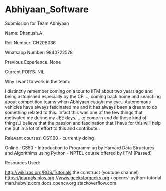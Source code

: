 # Abhiyaan_Software
Submission for Team Abhiyaan

Name: 
Dhanush.A

Roll Number: 
CH20B036

Whatsapp Number:
9840722578

Previous Experience: 
None

Current POR'S: 
NIL

Why I want to work in the team:

I distinctly remember coming on a tour to IITM about two years ago and being astonished especially by the CFI...,
coming back home and searching about competition teams when Abhiyaan caught my eye...Autonomous vehicles have
always fascinated me and it has always been a dream to do something related to this. Infact this was one of the few things
that motivated me during my JEE days.... to come in and do these kind of things..I believe that the passion and fascination
that I have for this will help me put in a lot of effort to this and contribute..

Relevant courses: 
CS1100 - currently doing

Online : 
CS50 - Introduction to Programming by Harvard 
Data Structures and Algorithims using Python - NPTEL course offered by IITM (Passed)

Resources Used:

http://wiki.ros.org/ROS/Tutorials 
the construct (youtube channel) 
https://journals.plos.org 
//www.geeksforgeeks.org › 
opencv-python-tutorial 
man.hubwiz.com 
docs.opencv.org 
stackoverflow.com
